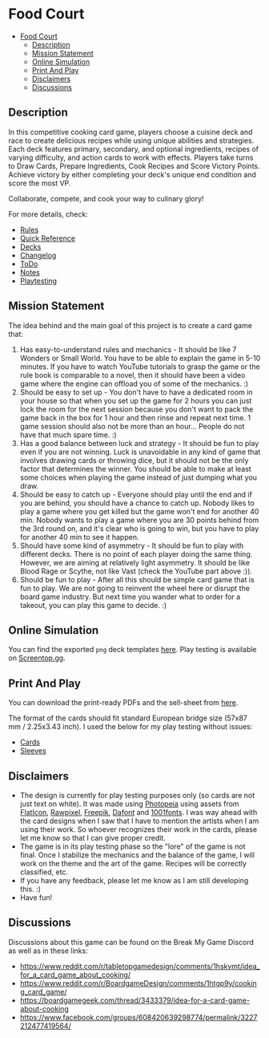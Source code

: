 # Food Court

<!-- TOC -->
* [Food Court](#food-court)
  * [Description](#description)
  * [Mission Statement](#mission-statement)
  * [Online Simulation](#online-simulation)
  * [Print And Play](#print-and-play)
  * [Disclaimers](#disclaimers)
  * [Discussions](#discussions)
<!-- TOC -->

## Description

In this competitive cooking card game, players choose a cuisine deck and race to create delicious
recipes while using unique abilities and strategies.
Each deck features primary, secondary, and optional ingredients, recipes of varying difficulty,
and action cards to work with effects.
Players take turns to Draw Cards, Prepare Ingredients, Cook Recipes and Score Victory Points.
Achieve victory by either completing your deck's unique end condition and score the most VP.

Collaborate, compete, and cook your way to culinary glory!

For more details, check:

- [Rules](Rules.md)
- [Quick Reference](quick-reference.md)
- [Decks](Decks.md)
- [Changelog](CHANGELOG.md)
- [ToDo](TODO.md)
- [Notes](Notes.md)
- [Playtesting](Playtesting.md)

## Mission Statement

The idea behind and the main goal of this project is to create a card game that:

1. Has easy-to-understand rules and mechanics - It should be like 7 Wonders or Small World. You have
to be able to explain the game in 5-10 minutes. If you have to watch YouTube tutorials to grasp
the game or the rule book is comparable to a novel, then it should have been a video game where the
engine can offload you of some of the mechanics. :)
2. Should be easy to set up - You don't have to have a dedicated room in your house so that
when you set up the game for 2 hours you can just lock the room for the next session because you 
don't want to pack the game back in the box for 1 hour and then rinse and repeat next time. 1 game
session should also not be more than an hour... People do not have that much spare time. :)
3. Has a good balance between luck and strategy - It should be fun to play even if you are not
winning. Luck is unavoidable in any kind of game that involves drawing cards or throwing dice, but
it should not be the only factor that determines the winner. You should be able to make at least
some choices when playing the game instead of just dumping what you draw.
4. Should be easy to catch up - Everyone should play until the end and if you are behind, you should
have a chance to catch up. Nobody likes to play a game where you get killed but the game won't end
for another 40 min. Nobody wants to play a game where you are 30 points behind from the 3rd round
on, and it's clear who is going to win, but you have to play for another 40 min to see it happen.
5. Should have some kind of asymmetry - It should be fun to play with different decks. There is no
point of each player doing the same thing. However, we are aiming at relatively light asymmetry. It
should be like Blood Rage or Scythe, not like Vast (check the YouTube part above :)).
6. Should be fun to play - After all this should be simple card game that is fun to play. We are not
going to reinvent the wheel here or disrupt the board game industry. But next time you wander what
to order for a takeout, you can play this game to decide. :)

## Online Simulation

You can find the exported `png` deck templates [here](files/templates).
Play testing is available on [Screentop.gg](https://screentop.gg/@grumpper/food-court).

## Print And Play

You can download the print-ready PDFs and the sell-sheet from 
[here](https://drive.google.com/drive/folders/1M1Kjf4p6zJS5gKm_s8_iyvQW_NOxZtsd?usp=sharing).

The format of the cards should fit standard European bridge size (57x87 mm / 2.25x3.43 inch).
I used the below for my play testing without issues:

- [Cards](https://share.temu.com/NVlfODbBfXA)
- [Sleeves](https://share.temu.com/LBnJzJBHwRA)

## Disclaimers

- The design is currently for play testing purposes only (so cards are not just text on white).
It was made using [Photopeia](https://www.photopea.com/) using assets from
[FlatIcon](https://www.flaticon.com/), [Rawpixel](https://www.rawpixel.com/),
[Freepik](https://www.freepik.com/), [Dafont](https://www.dafont.com/) and 
[1001fonts](https://www.1001fonts.com/). I was way ahead with the card designs when I saw that I
have to mention the artists when I am using their work. So whoever recognizes their work in the
cards, please let me know so that I can give proper credit.
- The game is in its play testing phase so the "lore" of the game is not final. Once I stabilize
the mechanics and the balance of the game, I will work on the theme and the art of the game.
Recipes will be correctly classified, etc.
- If you have any feedback, please let me know as I am still developing this. :)
- Have fun!

## Discussions

Discussions about this game can be found on the Break My Game Discord as well as in these links:

- https://www.reddit.com/r/tabletopgamedesign/comments/1hskvmt/idea_for_a_card_game_about_cooking/
- https://www.reddit.com/r/BoardgameDesign/comments/1htgp9y/cooking_card_game/
- https://boardgamegeek.com/thread/3433379/idea-for-a-card-game-about-cooking
- https://www.facebook.com/groups/608420639298774/permalink/3227212477419564/
